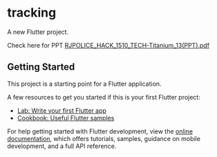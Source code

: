 # tracking

A new Flutter project.

Check here for PPT
[RJPOLICE_HACK_1510_TECH-Titanium_13(PPT).pdf](https://github.com/RMmani2002/RJPOLICE_HACK_1510_TECH-Titanium_13/blob/main/RJPOLICE_HACK_1510_TECH-Titanium_13(PPT).pdf)

## Getting Started

This project is a starting point for a Flutter application.

A few resources to get you started if this is your first Flutter project:

- [Lab: Write your first Flutter app](https://docs.flutter.dev/get-started/codelab)
- [Cookbook: Useful Flutter samples](https://docs.flutter.dev/cookbook)

For help getting started with Flutter development, view the
[online documentation](https://docs.flutter.dev/), which offers tutorials,
samples, guidance on mobile development, and a full API reference.
